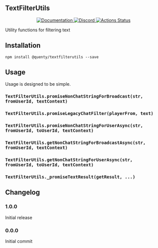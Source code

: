 ## TextFilterUtils
<div align="center">
  <a href="http://quenty.github.io/api/">
    <img src="https://img.shields.io/badge/docs-website-green.svg" alt="Documentation" />
  </a>
  <a href="https://discord.gg/mhtGUS8">
    <img src="https://img.shields.io/badge/discord-nevermore-blue.svg" alt="Discord" />
  </a>
  <a href="https://github.com/Quenty/NevermoreEngine/actions">
    <img src="https://github.com/Quenty/NevermoreEngine/workflows/lint/badge.svg" alt="Actions Status" />
  </a>
</div>

Utility functions for filtering text

## Installation
```
npm install @quenty/textfilterutils --save
```

## Usage
Usage is designed to be simple.

### `TextFilterUtils.promiseNonChatStringForBroadcast(str, fromUserId, textContext)`

### `TextFilterUtils.promiseLegacyChatFilter(playerFrom, text)`

### `TextFilterUtils.promiseNonChatStringForUserAsync(str, fromUserId, toUserId, textContext)`

### `TextFilterUtils.getNonChatStringForBroadcastAsync(str, fromUserId, textContext)`

### `TextFilterUtils.getNonChatStringForUserAsync(str, fromUserId, toUserId, textContext)`

### `TextFilterUtils._promiseTextResult(getResult, ...)`


## Changelog

### 1.0.0
Initial release

### 0.0.0
Initial commit
